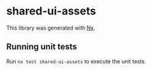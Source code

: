 # shared-ui-assets

This library was generated with [Nx](https://nx.dev).

## Running unit tests

Run `nx test shared-ui-assets` to execute the unit tests.
